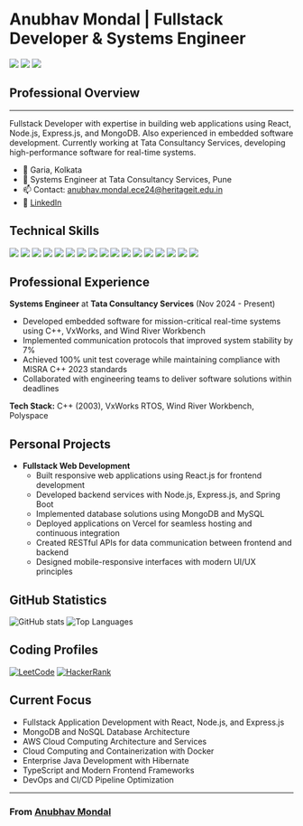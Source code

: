 # Anubhav Mondal | Fullstack Developer & Systems Engineer
![](https://img.shields.io/badge/Full_Stack-Developer-orange) ![](https://img.shields.io/badge/Embedded_Systems-Expert-brightgreen) ![](https://img.shields.io/badge/Problem_Solver-Elite-blue)

## Professional Overview
---
Fullstack Developer with expertise in building web applications using React, Node.js, Express.js, and MongoDB. Also experienced in embedded software development. Currently working at Tata Consultancy Services, developing high-performance software for real-time systems.

- 📍 Garia, Kolkata
- 💼 Systems Engineer at Tata Consultancy Services, Pune
- 📫 Contact: [anubhav.mondal.ece24@heritageit.edu.in](mailto:anubhav.mondal.ece24@heritageit.edu.in)
- 🔗 [LinkedIn](https://www.linkedin.com/in/anubhav-mondal-222575236/)

## Technical Skills
![](https://img.shields.io/badge/Lang-JavaScript-informational?style=flat&logo=javascript&logoColor=white&color=2bbc8a)
![](https://img.shields.io/badge/Lang-Java-informational?style=flat&logo=java&logoColor=white&color=2bbc8a)
![](https://img.shields.io/badge/Lang-C++-informational?style=flat&logo=c%2B%2B&logoColor=white&color=2bbc8a)
![](https://img.shields.io/badge/Lang-Python-informational?style=flat&logo=python&logoColor=white&color=2bbc8a)
![](https://img.shields.io/badge/Frontend-React-informational?style=flat&logo=react&logoColor=white&color=2bbc8a)
![](https://img.shields.io/badge/Backend-Node.js-informational?style=flat&logo=node.js&logoColor=white&color=2bbc8a)
![](https://img.shields.io/badge/Backend-Express.js-informational?style=flat&logo=express&logoColor=white&color=2bbc8a)
![](https://img.shields.io/badge/Framework-Spring_Boot-informational?style=flat&logo=spring-boot&logoColor=white&color=2bbc8a)
![](https://img.shields.io/badge/DB-MongoDB-informational?style=flat&logo=mongodb&logoColor=white&color=2bbc8a)
![](https://img.shields.io/badge/DB-MySQL-informational?style=flat&logo=mysql&logoColor=white&color=2bbc8a)
![](https://img.shields.io/badge/DB-PostgreSQL-informational?style=flat&logo=postgresql&logoColor=white&color=2bbc8a)
![](https://img.shields.io/badge/OS-Linux-informational?style=flat&logo=linux&logoColor=white&color=2bbc8a)
![](https://img.shields.io/badge/OS-VxWorks-informational?style=flat&logo=vxworks&logoColor=white&color=2bbc8a)
![](https://img.shields.io/badge/Cloud-AWS-informational?style=flat&logo=amazon-aws&logoColor=white&color=2bbc8a)
![](https://img.shields.io/badge/Tools-Docker-informational?style=flat&logo=docker&logoColor=white&color=2bbc8a)
![](https://img.shields.io/badge/Deploy-Vercel-informational?style=flat&logo=vercel&logoColor=white&color=2bbc8a)
![](https://img.shields.io/badge/Strategy-DevOps-informational?style=flat&logo=azure-devops&logoColor=white&color=2bbc8a)

## Professional Experience
**Systems Engineer** at **Tata Consultancy Services** (Nov 2024 - Present)
- Developed embedded software for mission-critical real-time systems using C++, VxWorks, and Wind River Workbench
- Implemented communication protocols that improved system stability by 7%
- Achieved 100% unit test coverage while maintaining compliance with MISRA C++ 2023 standards
- Collaborated with engineering teams to deliver software solutions within deadlines

**Tech Stack:** C++ (2003), VxWorks RTOS, Wind River Workbench, Polyspace

## Personal Projects
- **Fullstack Web Development**
  - Built responsive web applications using React.js for frontend development
  - Developed backend services with Node.js, Express.js, and Spring Boot
  - Implemented database solutions using MongoDB and MySQL
  - Deployed applications on Vercel for seamless hosting and continuous integration
  - Created RESTful APIs for data communication between frontend and backend
  - Designed mobile-responsive interfaces with modern UI/UX principles

## GitHub Statistics
![GitHub stats](https://github-readme-stats.vercel.app/api?username=ParadoxAnubhav20&show_icons=true&theme=radical)
![Top Languages](https://github-readme-stats.vercel.app/api/top-langs/?username=ParadoxAnubhav20&layout=compact&theme=radical)

## Coding Profiles
[![LeetCode](https://img.shields.io/badge/-LeetCode-FFA116?style=for-the-badge&logo=LeetCode&logoColor=black)](https://leetcode.com/Paradox20/)
[![HackerRank](https://img.shields.io/badge/-Hackerrank-2EC866?style=for-the-badge&logo=HackerRank&logoColor=white)](https://www.hackerrank.com/profile/anubhavmondal007)

## Current Focus
- Fullstack Application Development with React, Node.js, and Express.js
- MongoDB and NoSQL Database Architecture
- AWS Cloud Computing Architecture and Services
- Cloud Computing and Containerization with Docker
- Enterprise Java Development with Hibernate
- TypeScript and Modern Frontend Frameworks
- DevOps and CI/CD Pipeline Optimization
---
### From [Anubhav Mondal](https://github.com/ParadoxAnubhav20)
